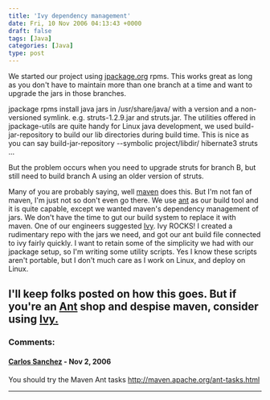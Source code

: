 ```yaml
---
title: 'Ivy dependency management'
date: Fri, 10 Nov 2006 04:13:43 +0000
draft: false
tags: [Java]
categories: [Java]
type: post
---
```


We started our project using [jpackage.org](http://www.jpackage.org) rpms. This works great as long as you don't have to maintain more than one branch at a time and want to upgrade the jars in those branches.

jpackage rpms install java jars in /usr/share/java/ with a version and a non-versioned symlink. e.g. struts-1.2.9.jar and struts.jar. The utilities offered in jpackage-utils are quite handy for Linux java development, we used build-jar-repository to build our lib directories during build time. This is nice as you can say build-jar-repository --symbolic project/libdir/ hibernate3 struts ...

But the problem occurs when you need to upgrade struts for branch B, but still need to build branch A using an older version of struts.

Many of you are probably saying, well [maven](http://maven.apache.org/) does this. But I'm not fan of maven, I'm just not so don't even go there. We use [ant](http://ant.apache.org/) as our build tool and it is quite capable, except we wanted maven's dependency management of jars. We don't have the time to gut our build system to replace it with maven. One of our engineers suggested [Ivy](http://www.jayasoft.org/ivy). Ivy ROCKS! I created a rudimentary repo with the jars we need, and got our ant build file connected to ivy fairly quickly. I want to retain some of the simplicity we had with our jpackage setup, so I'm writing some utility scripts. Yes I know these scripts aren't portable, but I don't much care as I work on Linux, and deploy on Linux.

I'll keep folks posted on how this goes. But if you're an [Ant](http://ant.apache.org/) shop and despise maven, consider using [Ivy.](http://www.jayasoft.org/ivy)
---
### Comments:
#### [Carlos Sanchez](http://www.jroller.com/page/carlossg "carlos@apache.org") - <time datetime="2006-11-21 14:13:15">Nov 2, 2006</time>

You should try the Maven Ant tasks http://maven.apache.org/ant-tasks.html
<hr />
